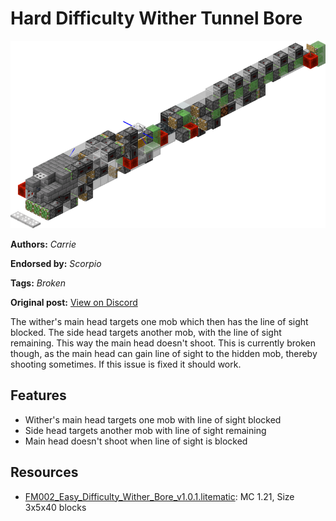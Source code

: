 # Hard Difficulty Wither Tunnel Bore
<img alt="area_render_125_.png" src="images/area_render_125_.png?raw=1" height="300px">

**Authors:** *Carrie*

**Endorsed by:** *Scorpio*

**Tags:** *Broken*

**Original post:** [View on Discord](https://discord.com/channels/913065809096638494/1392443408815099975)

The wither's main head targets one mob which then has the line of sight blocked. The side head targets another mob, with the line of sight remaining. This way the main head doesn't shoot. This is currently broken though, as the main head can gain line of sight to the hidden mob, thereby shooting sometimes. If this issue is fixed it should work.

## Features
- Wither's main head targets one mob with line of sight blocked
- Side head targets another mob with line of sight remaining
- Main head doesn't shoot when line of sight is blocked

## Resources
- [FM002_Easy_Difficulty_Wither_Bore_v1.0.1.litematic](attachments/FM002_Easy_Difficulty_Wither_Bore_v1.0.1.litematic): MC 1.21, Size 3x5x40 blocks
